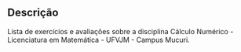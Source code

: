 ## Descrição

Lista de exercícios e avaliações sobre a disciplina Cálculo Numérico - Licenciatura em Matemática - UFVJM - Campus Mucuri.
